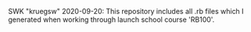 SWK "kruegsw" 2020-09-20:  This repository includes all .rb files which I generated when working through launch school course 'RB100'.